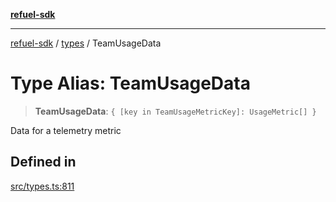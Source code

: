 [**refuel-sdk**](../../README.md)

***

[refuel-sdk](../../modules.md) / [types](../README.md) / TeamUsageData

# Type Alias: TeamUsageData

> **TeamUsageData**: `{ [key in TeamUsageMetricKey]: UsageMetric[] }`

Data for a telemetry metric

## Defined in

[src/types.ts:811](https://github.com/refuel-ai/refuel-sdk/blob/7a0f1a61ebc96b440ae457740bef10a1f55424fa/src/types.ts#L811)
